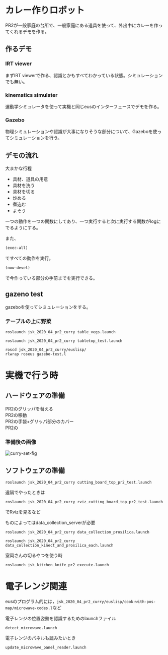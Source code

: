 # カレー作りロボット

PR2が一般家庭の台所で、一般家庭にある道具を使って、外出中にカレーを作ってくれるデモを作る。

## 作るデモ
### IRT viewer  
まずIRT viewerで作る、認識とかもすべてわかっている状態。シミュレーションでも無い。

###  kinematics simulater  
運動学シミュレータを使って実機と同じeusのインターフェースでデモを作る。

### Gazebo  
物理シミュレーションや認識が大事になりそうな部分について、Gazeboを使ってシミュレーションを行う。

## デモの流れ

大まかな行程  
- 具材、道具の用意
- 具材を洗う
- 具材を切る
- 炒める
- 煮込む
- よそう


一つの動作を一つの関数にしてあり、一つ実行すると次に実行する関数がlogにでるようにする。  

また、
```lisp
(exec-all)
```
ですべての動作を実行。
```lisp
(now-devel)
```
で今作っている部分の手前までを実行できる。  


## gazeno test
gazeboを使ってシミュレーションをする。

### テーブルの上に野菜

```
roslaunch jsk_2020_04_pr2_curry table_vegs.launch
```
```
roslaunch jsk_2020_04_pr2_curry tabletop_test.launch
```
```
roscd jsk_2020_04_pr2_curry/euslisp/
rlwrap roseus gazebo-test.l 
```

# 実機で行う時

## ハードウェアの準備
PR2のグリッパを替える  
PR2の移動  
PR2の手袋+グリッパ部分のカバー  
PR2の

### 準備後の画像
![curry-set-fig](https://user-images.githubusercontent.com/38127823/130017774-810fc55c-3f29-400b-9c06-d36a4140f7ed.jpg)


## ソフトウェアの準備

```
roslaunch jsk_2020_04_pr2_curry cutting_board_top_pr2_test.launch 
```

遠隔でやったときは
```
roslaunch jsk_2020_04_pr2_curry rviz_cutting_board_top_pr2_test.launch 
```
でRvizを見るなど


ものによってはdata_collection_serverが必要
```
roslaunch jsk_2020_04_pr2_curry data_collection_prosilica.launch
```
```
roslaunch jsk_2020_04_pr2_curry data_collection_kinect_and_prosilica_each.launch
```


室岡さんの切るやつを使う時
```
roslaunch jsk_kitchen_knife_pr2 execute.launch
```

# 電子レンジ関連


eusのプログラム的には，`jsk_2020_04_pr2_curry/euslisp/cook-with-pos-map/microwave-codes.l`など  

電子レンジの位置姿勢を認識するためのlaunchファイル
```
detect_microwave.launch
```

電子レンジのパネルも読みたいとき
```
update_microwave_panel_reader.launch
```